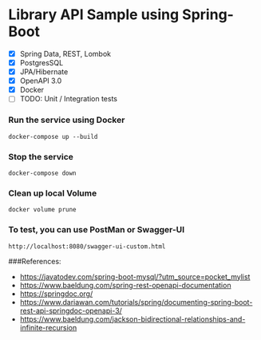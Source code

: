 # Library API Sample using Spring-Boot
- [x] Spring Data, REST, Lombok
- [x] PostgresSQL 
- [x] JPA/Hibernate 
- [x] OpenAPI 3.0 
- [x] Docker
- [ ] TODO: Unit / Integration tests

### Run the service using Docker

```docker-compose up --build```

### Stop the service

```docker-compose down```

### Clean up local Volume

``docker volume prune``

### To test, you can use PostMan or Swagger-UI

``http://localhost:8080/swagger-ui-custom.html``



###References:
* https://javatodev.com/spring-boot-mysql/?utm_source=pocket_mylist
* https://www.baeldung.com/spring-rest-openapi-documentation
* https://springdoc.org/
* https://www.dariawan.com/tutorials/spring/documenting-spring-boot-rest-api-springdoc-openapi-3/
* https://www.baeldung.com/jackson-bidirectional-relationships-and-infinite-recursion


